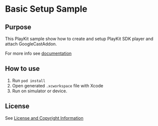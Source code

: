 # Basic Setup Sample

## Purpose

This PlayKit sample show how to create and setup PlayKit SDK player and attach GoogleCastAddon.

For more info see [documentation](https://vpaas.kaltura.com/documentation/Mobile-Video-Player-SDKs/v3_iOS_Casting.html#adding-support-for-google-cast-on-ios-devices)

## How to use

1. Run `pod install`
2. Open generated `.xcworkspace` file with Xcode
3. Run on simulator or device.

## License

See [License and Copyright Information](https://github.com/kaltura/playkit-ios-samples#license-and-copyright-information)
